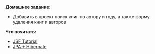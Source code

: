 **Домашнее задание:**
- Добавить в проект поиск книг по автору и году, а также форму удаления книг и авторов 

**Что почитать:**
- [JSF Tutorial](http://www.tutorialspoint.com/jsf/index.htm)
- [JPA + Hibernate](http://habrahabr.ru/sandbox/24224/)